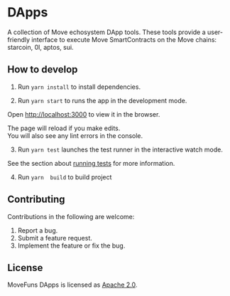 # DApps

A collection of Move echosystem DApp tools. These tools provide a user-friendly interface to execute Move SmartContracts on the Move chains: starcoin, 0l, aptos, sui.


## How to develop

1. Run `yarn install` to install dependencies.

2. Run `yarn start` to runs the app in the development mode.

Open [http://localhost:3000](http://localhost:3000) to view it in the browser.

The page will reload if you make edits.\
You will also see any lint errors in the console.

3. Run `yarn test` launches the test runner in the interactive watch mode.

See the section about [running tests](https://facebook.github.io/create-react-app/docs/running-tests) for more information.

4. Run `yarn  build` to build project


## Contributing

Contributions in the following are welcome:

1. Report a bug.
2. Submit a feature request.
3. Implement the feature or fix the bug.



## License

MoveFuns DApps is licensed as [Apache 2.0](./LICENSE).

